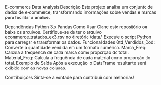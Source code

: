E-commerce Data Analysis
Descrição
Este projeto analisa um conjunto de dados de e-commerce, transformando informações sobre vendas e marcas para facilitar a análise.

Dependências
Python 3.x
Pandas
Como Usar
Clone este repositório ou baixe os arquivos.
Certifique-se de ter o arquivo ecommerce_tratados_ex3.csv no diretório /data/.
Execute o script Python para carregar e transformar os dados.
Funcionalidades
Qtd_Vendidos_Cod: Converte a quantidade vendida em um formato numérico.
Marca_Freq: Calcula a frequência de cada marca como proporção do total.
Material_Freq: Calcula a frequência de cada material como proporção do total.
Exemplo de Saída
Após a execução, o DataFrame resultante será exibido com as novas colunas.

Contribuições
Sinta-se à vontade para contribuir com melhorias!
